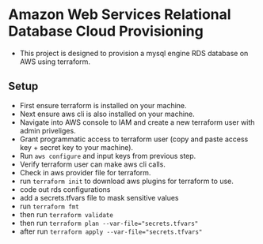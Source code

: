 # Amazon Web Services Relational Database Cloud Provisioning
- This project is designed to provision a mysql engine RDS database on AWS using terraform.

## Setup
- First ensure terraform is installed on your machine.
- Next ensure aws cli is also installed on your machine.
- Navigate into AWS console to IAM and create a new terraform user with admin priveliges. 
- Grant programmatic access to terraform user (copy and paste access key + secret key to your machine).
- Run ```aws configure``` and input keys from previous step.
- Verify terraform user can make aws cli calls.
- Check in aws provider file for terraform.
- run ```terraform init``` to download aws plugins for terraform to use.
- code out rds configurations
- add a secrets.tfvars file to mask sensitive values
- run ```terraform fmt``` 
- then run ```terraform validate```
- then run ```terraform plan --var-file="secrets.tfvars"```
- after run ```terraform apply --var-file="secrets.tfvars"```


